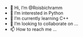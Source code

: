 - 👋 Hi, I’m @Roisbichramm
- 👀 I’m interested in Python
- 🌱 I’m currently learning C++
- 💞️ I’m looking to collaborate on ...
- 📫 How to reach me ...

<!---
Roisbichramm/Roisbichramm is a ✨ special ✨ repository because its `README.md` (this file) appears on your GitHub profile.
You can click the Preview link to take a look at your changes.
--->
